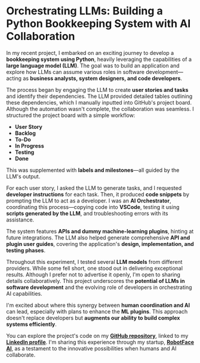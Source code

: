 # Orchestrating LLMs: Building a Python Bookkeeping System with AI Collaboration

In my recent project, I embarked on an exciting journey to develop a **bookkeeping system using Python**, heavily leveraging the capabilities of a **large language model (LLM)**. The goal was to build an application and explore how LLMs can assume various roles in software development—acting as **business analysts, system designers, and code developers**.

The process began by engaging the LLM to create **user stories and tasks** and identify their dependencies. The LLM provided detailed tables outlining these dependencies, which I manually inputted into GitHub's project board. Although the automation wasn't complete, the collaboration was seamless. I structured the project board with a simple workflow:

- **User Story**
- **Backlog**
- **To-Do**
- **In Progress**
- **Testing**
- **Done**

This was supplemented with **labels and milestones**—all guided by the LLM's output.

For each user story, I asked the LLM to generate tasks, and I requested **developer instructions** for each task. Then, it produced **code snippets** by prompting the LLM to act as a developer. I was an **AI Orchestrator**, coordinating this process—copying code into **VSCode**, testing it using **scripts generated by the LLM**, and troubleshooting errors with its assistance.

The system features **APIs and dummy machine-learning plugins**, hinting at future integrations. The LLM also helped generate comprehensive **API and plugin user guides**, covering the application's **design, implementation, and testing phases**.

Throughout this experiment, I tested several **LLM models** from different providers. While some fell short, one stood out in delivering exceptional results. Although I prefer not to advertise it openly, I'm open to sharing details collaboratively. This project underscores the **potential of LLMs in software development** and the evolving role of developers in orchestrating AI capabilities.

I'm excited about where this synergy between **human coordination and AI** can lead, especially with plans to enhance the **ML plugins**. This approach doesn't replace developers but **augments our ability to build complex systems efficiently**.

You can explore the project's code on my [**GitHub repository**](https://github.com/khalid-taha/bookkeeping), linked to my [**LinkedIn profile**](https://www.linkedin.com/in/khalid-a-taha). I'm sharing this experience through my startup, [**RobotFace AI**](https://robotface.co.uk), as a testament to the innovative possibilities when humans and AI collaborate.
